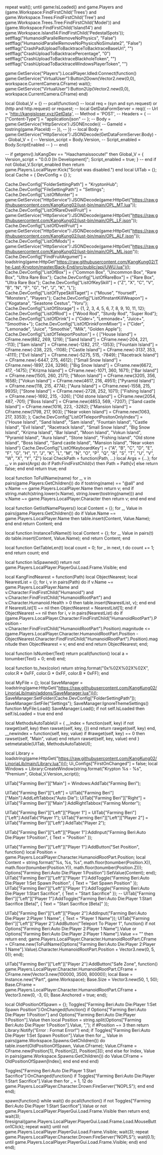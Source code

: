 repeat
    wait();
until game:IsLoaded() and  game.Players and (game.Workspace:FindFirstChild('Trees') and game.Workspace.Trees:FindFirstChild('Tree') and  game.Workspace.Trees.Tree:FindFirstChild('Model')) and (game.Workspace:FindFirstChild('Island14') and game.Workspace.Island14:FindFirstChild('PedestalSpots'));
setfflag("HumanoidParallelRemoveNoPhysics", "False")
setfflag("HumanoidParallelRemoveNoPhysicsNoSimulate2", "False")
setfflag("CrashPadUploadToBacktraceToBacktraceBaseUrl", "")
setfflag("CrashUploadToBacktracePercentage", "0")
setfflag("CrashUploadToBacktraceBlackholeToken", "")
setfflag("CrashUploadToBacktraceWindowsPlayerToken", "")

game:GetService("Players").LocalPlayer.Idled:Connect(function()
    game:GetService("VirtualUser"):Button2Down(Vector2.new(0,0), workspace.CurrentCamera.CFrame)
    wait();
    game:GetService("VirtualUser"):Button2Up(Vector2.new(0,0), workspace.CurrentCamera.CFrame)
end)

local Global_V = {}
-- pcall(function()
--     local req = (syn and syn.request) or (http and http.request) or request;
--     local GetDataFormServer = req({
--         Url = 'http://kangisloser.xyz/GetData',
--         Method = 'POST',
--         Headers = {
--             ["Content-Type"] = "application/json"
--         };
--         Body = game:GetService('HttpService'):JSONEncode({
--             GameId = tostring(game.PlaceId)
--         }),
--     })
--     local Body = game:GetService("HttpService"):JSONDecode(GetDataFormServer.Body)
--     Global_V = {
--         Version_script = Body.Version,
--         Script_enabled = Body.ScriptEnabled
--     }
-- end)

-- if getgenv().IsKangDev == "Haachamaissocute!" then
    Global_V = {
        Version_script = "0.0.0 [In Development]";
        Script_enabled = true;
    }
-- end
if not Global_V.Script_enabled then
    return game.Players.LocalPlayer:Kick("Script was disabled.")
end
local UITab = {};
local Cache = { DevConfig = {} };

Cache.DevConfig["FolderSettingPath"] = "KryptonHub";
Cache.DevConfig["FileSettingPath"] = "Settings";
Cache.DevConfig["ListOfMonter"] = game:GetService("HttpService"):JSONDecode(game:HttpGet("https://raw.githubusercontent.com/KangKung02/just-bin/main/OPL_MT.lua"));
Cache.DevConfig["ListOfRareDveilFruit"] = game:GetService("HttpService"):JSONDecode(game:HttpGet("https://raw.githubusercontent.com/KangKung02/just-bin/main/OPL_LF.json"));
Cache.DevConfig["ListOfDveilFruit"] = game:GetService("HttpService"):JSONDecode(game:HttpGet("https://raw.githubusercontent.com/KangKung02/just-bin/main/OPL_ALF.json"));
Cache.DevConfig["ListOfMods"] = game:GetService("HttpService"):JSONDecode(game:HttpGet("https://raw.githubusercontent.com/KangKung02/just-bin/main/OPL_ML.json"));
Cache.DevConfig["FindFruitArgumet"] = loadstring(game:HttpGet"https://raw.githubusercontent.com/KangKung02/The-Last-Krypton/master/Back-End/src/public/api/UWU.lua")();
Cache.DevConfig["ListOfBox"] = {"Common Box", "Uncommon Box", "Rare Box", "Ultra Rare Box"};
Cache.DevConfig["ListOfRareBox"] = {"Rare Box", "Ultra Rare Box"};
Cache.DevConfig["ListOfKeySkill"] = {"Z", "X", "C", "V", "B", "N", "F", "G", "H", "J", "K", "L"};
Cache.DevConfig["ListOfTypeSkillTaget"] = {"Mouse", "Yourself", "Monsters", "Players"};
Cache.DevConfig["ListOfInstantKillWeapon"] = {"Kogatana", "Seastone Cestus", "Yoru"};
Cache.DevConfig["ListOfStorage"] = {1, 2, 3, 4, 5, 6, 7, 8, 9, 10, 11, 12};
Cache.DevConfig["ListOfRod"] = {"Wood Rod", "Sturdy Rod", "Super Rod"};
Cache.DevConfig["ListOfDrink"] = {"Cider+", "Lemonade+", "Juice+", "Smoothie+"};
Cache.DevConfig["ListOfDrinkFormMixer"] = {"Cider", "Lemonade", "Juice", "Smoothie", "Milk", "Golden Apple"};
Cache.DevConfig["ListOfTeleportPositon"] = {
    ["House Island"] = CFrame.new(882, 269, 1219);
    ["Sand Island"] = CFrame.new(-204, 221, -113);
    ["Sam island"] = CFrame.new(-1282, 217, -1353);
    ["Fountain Island"] = CFrame.new(-238, 225, -1108);
    ["Castle Island"] = CFrame.new(-3137, 353, -4111);
    ["Evil Island"] = CFrame.new(-5275, 515, -7849);
    ["Racetrack Island"] = CFrame.new(-6447, 275, 4612);
    ["Small Snow Island"] = CFrame.new(-1897, 224, 3296);
    ["Big Snow Island"] = CFrame.new(6672, 417, -1475);
    ["Krizma Island"] = CFrame.new(-1071, 360, 1671);
    ["Bar Island"] = CFrame.new(1505, 260, 2171);
    ["Moon Island"] = CFrame.new(3205, 356, 1658);
    ["Vokun Island"] = CFrame.new(4617, 216, 4951);
    ["Pyramid Island"] = CFrame.new(118, 215, 4774);
    ["Aura Island"] = CFrame.new(-1558, 215, 9935);
    ["Stone Island"] = CFrame.new(-2728, 252, 1071);
    ["Fishing Island"] = CFrame.new(-1692, 215, -326);
    ["Old stone Island"] = CFrame.new(2054, 487, -701);
    ["Boss Island"] = CFrame.new(4853, 569, -7207);
    ["Sand castle Island"] = CFrame.new(1016, 223, -3282);
    ["Mansion Island"] = CFrame.new(1798, 217, 903);
    ["Near voken Island"] = CFrame.new(1063, 217, 3353);
};
Cache.DevConfig["ListOfTeleportPositonOnlyIndex"] = {"House Island", "Sand Island", "Sam island", "Fountain Island", "Castle Island", "Evil Island", "Racetrack Island", "Small Snow Island", "Big Snow Island", "Krizma Island", "Bar Island", "Moon Island", "Vokun Island", "Pyramid Island", "Aura Island", "Stone Island", "Fishing Island", "Old stone Island", "Boss Island", "Sand castle Island", "Mansion Island", "Near voken Island"}
Cache.DevConfig["ListOfKeyboardKey"] = {"A", "B", "C", "D", "E", "F", "G", "H", "I", "J", "K", "L", "M", "N", "O", "P", "Q", "R", "S", "T", "U", "V", "W", "X", "Y", "Z"}
local CheckPath = function(Path, ...)
    local Args = {...};
    for _, v in pairs(Args) do
        if Path:FindFirstChild(v) then
            Path = Path[v]
        else
            return false;
        end
    end
    return true;
end

local function ToFullName(name)
    for _, v in pairs(game.Players:GetChildren()) do
        if tostring(name) == "@all" and v.Name ~= game.Players.LocalPlayer.Name then
            return v;
        end
        if string.match(string.lower(v.Name), string.lower(tostring(name))) and v.Name ~= game.Players.LocalPlayer.Character then
            return v;
        end
    end
end

local function GetlistNamePlayers()
    local Content = {};
    for _, Value in pairs(game.Players:GetChildren()) do
        if Value.Name ~= game.Players.LocalPlayer.Name then
            table.insert(Content, Value.Name);
        end
    end
    return Content;
end

local function InstanceToName(t)
    local Content = {};
    for _, Value in pairs(t) do
        table.insert(Content, Value.Name);
    end
    return Content;
end

local function GetTableLen(t)
    local count = 0;
    for _ in next, t do
        count += 1;
    end
    return count;
end

local function IsSpawned()
    return not game.Players.LocalPlayer.PlayerGui.Load.Frame.Visible;
end

local KangFindNearest = function(Path)
    local ObjectNearest;
    local NearestList = {};
    for i, v in pairs(Path) do
        if v.Name ~= game.Players.LocalPlayer.Name and v.Character:FindFirstChild("Humanoid") and v.Character:FindFirstChild("HumanoidRootPart") and v.Character.Humanoid.Health > 0 then
            table.insert(NearestList, v);
        end
    end
    if NearestList[1] ~= nil then
        ObjectNearest = NearestList[1];
    end
    if ObjectNearest ~= nil then
        for i, v in pairs(NearestList) do
            if (game.Players.LocalPlayer.Character:FindFirstChild("HumanoidRootPart").Position - v.Character:FindFirstChild("HumanoidRootPart").Position).magnitude <= (game.Players.LocalPlayer.Character.HumanoidRootPart.Position - ObjectNearest.Character:FindFirstChild("HumanoidRootPart").Position).magnitude then
                ObjectNearest = v;
            end
        end
    end
    return ObjectNearest;
end;

local function IsNumber(Text)
    return pcall(function()
        local a = tonumber(Text) + 0;
    end)
end;

local function to_hex(color)
    return string.format("0x%02X%02X%02X", color.R * 0xFF, color.G * 0xFF, color.B * 0xFF);
end



local MyFile = {};
local SaveManager = loadstring(game:HttpGet("https://raw.githubusercontent.com/KangKung02/LinoriaLib/main/addons/SaveManager.lua"))();
SaveManager:SetFolder(Cache.DevConfig["FolderSettingPath"]);
SaveManager:SetFile("Settings");
SaveManager:IgnoreThemeSettings()
function MyFile:Load()
    SaveManager:Load();
    if not self.IsLoaded then
        self.IsLoaded = true
    end
end

local MethodsAutoTableUI = {
    __index = function(self, key)
        if not rawget(self, key) then
            rawset(self, key, {})
        end
        return rawget(self, key)
    end,
    __newindex = function(self, key, value)
        if #rawget(self, key) == 0 then
            rawset(self, "Main", value)
        end
        return rawset(self, key, value)
    end
}
setmetatable(UITab, MethodsAutoTableUI);

local Library = loadstring(game:HttpGet("https://raw.githubusercontent.com/KangKung02/LinoriaLib/main/Library.lua"))();
Ui_Configs["FirstOnChanged"] = false;
local Windows = Library:CreateWindow(string.format("Krypton %s - %s", "Premium", Global_V.Version_script));

UITab["Farming Beri"]["Main"] = Windows:AddTab("Farming Beri");

UITab["Farming Beri"]["Left"] = UITab["Farming Beri"]["Main"]:AddLeftTabbox("Auto Die");
UITab["Farming Beri"]["Right"] = UITab["Farming Beri"]["Main"]:AddRightTabbox("Farming Monter");

UITab["Farming Beri"]["Left"]["Player 1"] = UITab["Farming Beri"]["Left"]:AddTab("Player 1");
UITab["Farming Beri"]["Left"]["Player 2"] = UITab["Farming Beri"]["Left"]:AddTab("Player 2");

UITab["Farming Beri"]["Left"]["Player 1"]:AddInput("Farming Beri:Auto Die:Player 1:Position", { Text = "Position" });


UITab["Farming Beri"]["Left"]["Player 1"]:AddButton("Set Position", function()
    local Position = game.Players.LocalPlayer.Character.HumanoidRootPart.Position;
    local Content = string.format("%s, %s, %s", math.floor(tonumber(Position.X)), math.floor(tonumber(Position.Y)), math.floor(tonumber(Position.Z)));
    Options["Farming Beri:Auto Die:Player 1:Position"]:SetValue(Content);
end);
UITab["Farming Beri"]["Left"]["Player 1"]:AddToggle("Farming Beri:Auto Die:Player 1:Set Spawn Position", { Text = "Set Spawn Position" });
UITab["Farming Beri"]["Left"]["Player 1"]:AddToggle("Farming Beri:Auto Die:Player 1:Start Sacrifice", { Text = "Start Sacrifice" });
-- UITab["Farming Beri"]["Left"]["Player 1"]:AddToggle("Farming Beri:Auto Die:Player 1:Start Sacrifice [Beta]", { Text = "Start Sacrifice [Beta]" });


UITab["Farming Beri"]["Left"]["Player 2"]:AddInput("Farming Beri:Auto Die:Player 2:Player 1 Name", { Text = "Player 1 Name"});
UITab["Farming Beri"]["Left"]["Player 2"]:AddButton("Teleport To Player 1", function()
    if not Options["Farming Beri:Auto Die:Player 2:Player 1 Name"].Value or Options["Farming Beri:Auto Die:Player 2:Player 1 Name"].Value == "" then return end;
    game.Players.LocalPlayer.Character.HumanoidRootPart.CFrame = CFrame.new(ToFullName(Options["Farming Beri:Auto Die:Player 2:Player 1 Name"].Value).Character.HumanoidRootPart.Position + Vector3.new(0, 5, 0));
end);

UITab["Farming Beri"]["Left"]["Player 2"]:AddButton("Safe Zone", function()
    game.Players.LocalPlayer.Character.HumanoidRootPart.CFrame = CFrame.new(Vector3.new(100000, 3500, 80000));
    local Base = Instance.new("Part", game.Workspace);
    Base.Size = Vector3.new(50, 1, 50);
    Base.CFrame = game.Players.LocalPlayer.Character.HumanoidRootPart.CFrame + Vector3.new(0, -3, 0);
    Base.Anchored = true;
end);

local OldPositionOfSpawn = {};
Toggles["Farming Beri:Auto Die:Player 1:Set Spawn Position"]:OnChanged(function()
    if Options["Farming Beri:Auto Die:Player 1:Position"] and Options["Farming Beri:Auto Die:Player 1:Position"].Value then
        local Position = string.split(Options["Farming Beri:Auto Die:Player 1:Position"].Value, ",");
        if #Position ~= 3 then return Library:Notify("Error : Format Error!") end;
        if Toggles["Farming Beri:Auto Die:Player 1:Set Spawn Position"].Value then
            for _, Value in pairs(game.Workspace.Spawns:GetChildren()) do
                table.insert(OldPositionOfSpawn, Value.CFrame);
                Value.CFrame = CFrame.new(Position[1], Position[2], Position[3]);
            end
        else
            for Index, Value in pairs(game.Workspace.Spawns:GetChildren()) do
                Value.CFrame = OldPositionOfSpawn[Index];
            end
        end
    end
end)

Toggles["Farming Beri:Auto Die:Player 1:Start Sacrifice"]:OnChanged(function()
    if Toggles["Farming Beri:Auto Die:Player 1:Start Sacrifice"].Value then
        for _ = 1, 12 do
            game.Players.LocalPlayer.Character.Drown:FireServer("NOPLS");
        end
    end
end);

spawn(function()
    while wait() do
        pcall(function()
            if not Toggles["Farming Beri:Auto Die:Player 1:Start Sacrifice"].Value or not game.Players.LocalPlayer.PlayerGui.Load.Frame.Visible then return end;
            wait(3);
            firesignal(game.Players.LocalPlayer.PlayerGui.Load.Frame.Load.MouseButton1Click);
            repeat wait() until not game.Players.LocalPlayer.PlayerGui.Load.Frame.Visible;
            wait(3);
            repeat
                game.Players.LocalPlayer.Character.Drown:FireServer("NOPLS");
                wait(0.1);
            until game.Players.LocalPlayer.PlayerGui.Load.Frame.Visible;
        end)
    end
end);
